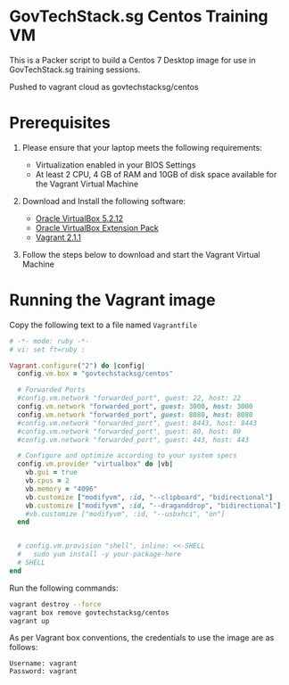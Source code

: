 # GovTechStack.sg Centos Training VM

This is a Packer script to build a Centos 7 Desktop image for use in GovTechStack.sg training sessions.

Pushed to vagrant cloud as govtechstacksg/centos


# Prerequisites

1. Please ensure that your laptop meets the following requirements:
	* Virtualization enabled in your BIOS Settings
	* At least 2 CPU, 4 GB of RAM and 10GB of disk space available for the Vagrant Virtual Machine
	
2. Download and Install the following software:
	* [Oracle VirtualBox 5.2.12](https://www.virtualbox.org/wiki/Downloads#VirtualBox5.2.12platformpackages)
	* [Oracle VirtualBox Extension Pack](https://www.virtualbox.org/wiki/Downloads#VirtualBox5.2.12OracleVMVirtualBoxExtensionPack)
	* [Vagrant 2.1.1](https://www.vagrantup.com/downloads.html)

3. Follow the steps below to download and start the Vagrant Virtual Machine 

# Running the Vagrant image

Copy the following text to a file named ```Vagrantfile```
```ruby
# -*- mode: ruby -*-
# vi: set ft=ruby :

Vagrant.configure("2") do |config|
  config.vm.box = "govtechstacksg/centos"

  # Forwarded Ports
  #config.vm.network "forwarded_port", guest: 22, host: 22
  config.vm.network "forwarded_port", guest: 3000, host: 3000
  config.vm.network "forwarded_port", guest: 8080, host: 8080
  #config.vm.network "forwarded_port", guest: 8443, host: 8443
  #config.vm.network "forwarded_port", guest: 80, host: 80
  #config.vm.network "forwarded_port", guest: 443, host: 443

  # Configure and optimize according to your system specs
  config.vm.provider "virtualbox" do |vb|
    vb.gui = true
    vb.cpus = 2
    vb.memory = "4096"
    vb.customize ["modifyvm", :id, "--clipboard", "bidirectional"]
    vb.customize ["modifyvm", :id, "--draganddrop", "bidirectional"]
    #vb.customize ["modifyvm", :id, "--usbxhci", "on"]
  end


  # config.vm.provision "shell", inline: <<-SHELL
  #   sudo yum install -y your-package-here
  # SHELL
end
```

Run the following commands:
```bash
vagrant destroy --force
vagrant box remove govtechstacksg/centos
vagrant up
```

As per Vagrant box conventions, the credentials to use the image are as follows:
```
Username: vagrant
Password: vagrant
```
